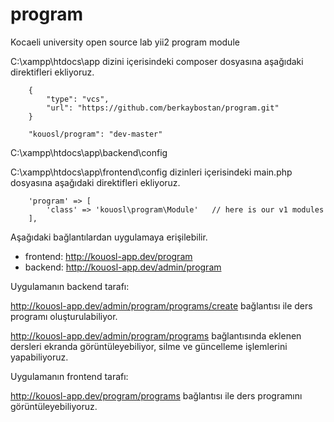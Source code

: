 # program
Kocaeli university open source lab yii2 program module

C:\xampp\htdocs\app dizini içerisindeki composer dosyasına aşağıdaki direktifleri ekliyoruz.

```
	{
        "type": "vcs",
        "url": "https://github.com/berkaybostan/program.git"
    }

	"kouosl/program": "dev-master"
```

C:\xampp\htdocs\app\backend\config 

C:\xampp\htdocs\app\frontend\config dizinleri içerisindeki main.php dosyasına aşağıdaki direktifleri ekliyoruz.

```
	'program' => [
        'class' => 'kouosl\program\Module'   // here is our v1 modules
    ],
```

Aşağıdaki bağlantılardan uygulamaya erişilebilir.

* frontend: http://kouosl-app.dev/program
* backend: http://kouosl-app.dev/admin/program

Uygulamanın backend tarafı:

http://kouosl-app.dev/admin/program/programs/create bağlantısı ile ders programı oluşturulabiliyor.

http://kouosl-app.dev/admin/program/programs bağlantısında eklenen dersleri ekranda görüntüleyebiliyor, silme ve güncelleme işlemlerini yapabiliyoruz.

Uygulamanın frontend tarafı:

http://kouosl-app.dev/program/programs bağlantısı ile ders programını görüntüleyebiliyoruz.

